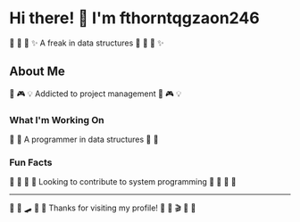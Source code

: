 # Hi there! 👋 I'm fthorntqgzaon246

🎵 🎨 🏹 ✨ A freak in data structures 🎵 🎨 🏹 ✨

## About Me
🎣 🎮 💡 Addicted to project management 🎣 🎮 💡

### What I'm Working On
🏒 🏑 A programmer in data structures 🏒 🏑

### Fun Facts
🎣 🎾 🏸 🚵 Looking to contribute to system programming 🎣 🎾 🏸 🚵

---
🚣 🎾 🛹 🚵 🏸 Thanks for visiting my profile! 🌟 🎰 🎬 🎯 🏹
